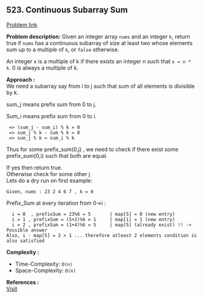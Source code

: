 ## 523. Continuous Subarray Sum

[Problem link](https://leetcode.com/problems/continuous-subarray-sum/)

**Problem description:**
Given an integer array `nums` and an integer `k`, return true if `nums` has a continuous subarray of size at least two whose elements sum up to a multiple of `k`, or `false` otherwise.<br>

An integer x is a multiple of k if there exists an integer n such that `x = n * k`. 0 is always a multiple of k.<br>

**Approach :**<br>
We need a subarray say from i to j such that sum of all elements is divisible by k.<br>

sum_j means prefix sum from 0 to j.<br>

Sum_i means prefix sum from 0 to i.<br>

```
 => (sum_j - sum_i) % k = 0
 => sum_j % k - sum % k = 0
 => sum_j % k = sum_i % k
```

Thus for some prefix_sum(0,j) , we need to check if there exist some prefix_sum(0,i) such that both are equal.<br>

If yes then return true.<br>
Otherwise check for some other j<br>
Lets do a dry run on first example:<br>

`Given, nums : 23 2 4 6 7 , k = 6`<br>

Prefix_Sum at every iteration from 0->i :<br>

```
  i = 0  , prefixSum = 23%6 = 5       | map[5] = 0 (new entry)
  i = 1 , prefixSum = (5+2)%6 = 1     | map[1] = 1 (new entry)
  i = 2 , prefixSum = (1+4)%6 = 5     | map[5] (already exist) !! -> Possible answer
Also, i - map[5] = 2 > 1 ... therefore atleast 2 elements condition is also satisfied
```

**Complexity :**<br>

- Time-Complexity: `O(n)`
- Space-Complexity: `O(n)`

**References :**<br>
[Visit](https://leetcode.com/problems/continuous-subarray-sum/discuss/2744844/C%2B%2B-oror-Explanation-oror-Beginner-oror-Continuos-Subarray-Sum)